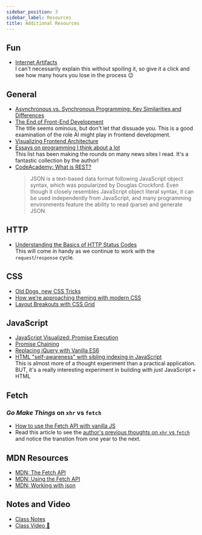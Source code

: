 ```yaml
---
sidebar_position: 3
sidebar_label: Resources
title: Additional Resources
---
```


<!-- markdownlint-disable no-inline-html no-trailing-punctuation -->

## Fun

- [Internet Artifacts](https://neal.fun/internet-artifacts/)
  <br/>I can't necessarily explain this without spoiling it, so give it a click and see how many hours you lose in the process :wink:

## General

- [Asynchronous vs. Synchronous Programming: Key Similarities and Differences](https://www.mendix.com/blog/asynchronous-vs-synchronous-programming/)
- [The End of Front-End Development](https://www.joshwcomeau.com/blog/the-end-of-frontend-development/)
  <br/>The title seems ominous, but don't let that dissuade you. This is a good examination of the role AI might play in frontend development.
- [Visualizing Frontend Architecture](https://frontendatscale.com/issues/17/)
- [Essays on programming I think about a lot](https://www.benkuhn.net/progessays/)
  <br/>This list has been making the rounds on many news sites I read. It's a fantastic collection by the author!
- [CodeAcademy: What is REST?](https://www.codecademy.com/article/what-is-rest)
  <br/>
  > JSON is a text-based data format following JavaScript object syntax, which was popularized by Douglas Crockford. Even though it closely resembles JavaScript object literal syntax, it can be used independently from JavaScript, and many programming environments feature the ability to read (parse) and generate JSON.

## HTTP

- [Understanding the Basics of HTTP Status Codes](https://dev.to/vidyarathna/understanding-the-basics-of-http-status-codes-40b9)
  <br/>This will come in handy as we continue to work with the `request`/`response` cycle.

## CSS

- [Old Dogs, new CSS Tricks](https://mxb.dev/blog/old-dogs-new-css-tricks/)
- [How we’re approaching theming with modern CSS](https://piccalil.li/blog/how-were-approaching-theming-with-modern-css/)
- [Layout Breakouts with CSS Grid](https://ryanmulligan.dev/blog/layout-breakouts/)

## JavaScript


- [JavaScript Visualized: Promise Execution](https://www.lydiahallie.com/blog/promise-execution)
- [Promise Chaining](https://javascript.info/promise-chaining)
- [Replacing jQuery with Vanilla ES6](https://aarontgrogg.com/blog/2021/09/29/replacing-jquery-with-vanilla-es6/)
- [HTML "self-awareness" with sibling indexing in JavaScript](https://dev.to/cassidoo/html-self-awareness-with-sibling-indexing-in-javascript-2p94)
  <br/>This is almost more of a thought experiment than a practical application. BUT, it's a really interesting experiment in building with _just_ JavaScript + HTML

## Fetch

### _Go Make Things_ on `xhr` vs `fetch`

- [How to use the Fetch API with vanilla JS](https://gomakethings.com/how-to-use-the-fetch-api-with-vanilla-js/)
- Read this article to see the [author's previous thoughts on `xhr` vs `fetch`](https://gomakethings.com/why-i-still-use-xhr-instead-of-the-fetch-api/) and notice the transtion from one year to the next.

## MDN Resources

- [MDN: The Fetch API](https://developer.mozilla.org/en-US/docs/Web/API/Fetch_API)
- [MDN: Using the Fetch API](https://developer.mozilla.org/en-US/docs/Web/API/Fetch_API/Using_Fetch)
- [MDN: Working with json](https://developer.mozilla.org/en-US/docs/Learn/JavaScript/Objects/JSON)


## Notes and Video

- [Class Notes](https://docs.google.com/document/d/14HIzT5tkO0GLqJiXDB89YUBRuQqEIWplXyBVnUntfVA/edit?usp=sharing)
- [Class Video :movie_camera:](https://drive.google.com/file/d/1eECg1G_8elJScGTl9jV8Uj852qXRU3Kb/view?usp=sharing)
